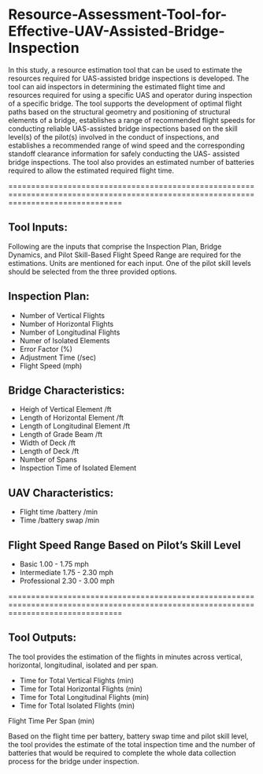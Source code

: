 # Resource-Assessment-Tool-for-Effective-UAV-Assisted-Bridge-Inspection

In this study, a resource estimation tool that can be used to estimate the resources required for UAS-assisted bridge inspections is developed. The tool can aid inspectors in determining the estimated flight time and resources required for using a specific UAS and operator during inspection of a specific bridge. The tool supports the development of optimal flight paths based on the structural geometry and positioning of structural elements of a bridge, establishes a range of recommended flight speeds for conducting reliable UAS-assisted bridge inspections based on the skill level(s) of the pilot(s) involved in the conduct of inspections, and establishes a recommended range of wind speed and the corresponding standoff clearance information for safely conducting the UAS- assisted bridge inspections. The tool also provides an estimated number of batteries required to allow the estimated required flight time.

=====================================================================================================================================

## Tool Inputs:

Following are the inputs that comprise the Inspection Plan, Bridge Dynamics, and Pilot Skill-Based Flight Speed Range are required for the estimations. Units are mentioned for each input. One of the pilot skill levels should be selected from the three provided options.

## Inspection Plan:

* Number of Vertical Flights
* Number of Horizontal Flights
* Number of Longitudinal Flights
* Numer of Isolated Elements
* Error Factor (%)
* Adjustment Time	(/sec)
* Flight Speed (mph)


## Bridge Characteristics:			

* Heigh of Vertical Element       /ft
* Length of Horizontal Element    /ft
* Length of Longitudinal Element  /ft
* Length of Grade Beam            /ft
* Width of Deck                   /ft
* Length of Deck                  /ft
* Number of Spans		
* Inspection Time of Isolated Element		

## UAV Characteristics:		

* Flight time /battery	/min
* Time /battery swap    /min

## Flight Speed Range Based on Pilot’s Skill Level

* Basic	        1.00 - 1.75		mph
* Intermediate	1.75 - 2.30		mph
* Professional	2.30 - 3.00		mph

=====================================================================================================================================

## Tool Outputs:

The tool provides the estimation of the flights in minutes across vertical, horizontal, longitudinal, isolated and per span.

* Time for Total Vertical Flights     (min)
* Time for Total Horizontal Flights   (min)
* Time for Total Longitudinal Flights (min)
* Time for Total Isolated Flights     (min)

Flight Time Per Span (min)

Based on the flight time per battery, battery swap time and pilot skill level, the tool provides the estimate of the total inspection time and the number of batteries that would be required to complete the whole data collection process for the bridge under inspection.
